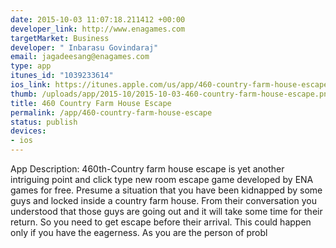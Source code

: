```yaml
--- 
date: 2015-10-03 11:07:18.211412 +00:00
developer_link: http://www.enagames.com
targetMarket: Business
developer: " Inbarasu Govindaraj"
email: jagadeesang@enagames.com
type: app
itunes_id: "1039233614"
ios_link: https://itunes.apple.com/us/app/460-country-farm-house-escape/id1039233614?mt=8
thumb: /uploads/app/2015-10/2015-10-03-460-country-farm-house-escape.png
title: 460 Country Farm House Escape
permalink: /app/460-country-farm-house-escape
status: publish
devices: 
- ios
---
```


App Description:
     460th-Country farm house escape is yet another intriguing point and click type new room escape game developed by ENA games for free. Presume a situation that you have been kidnapped by some guys and locked inside a country farm house. From their conversation you understood that those guys are going out and it will take some time for their return. So you need to get escape before their arrival. This could happen only if you have the eagerness. As you are the person of probl
